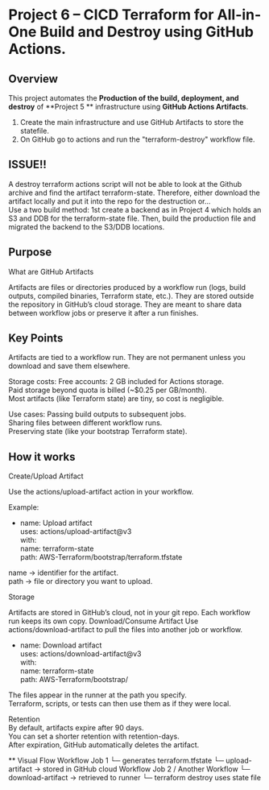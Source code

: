 # Project 6 – CICD Terraform for All-in-One Build and Destroy using GitHub Actions.

## Overview
This project automates the **Production of the build, deployment, and destroy** of **Project 5 ** infrastructure using **GitHub Actions Artifacts**.  
  
1. Create the main infrastructure and use GitHub Artifacts to store the statefile.
2. On GitHub go to actions and run the "terraform-destroy" workflow file.

## ISSUE!!
A destroy terraform actions script will  not be able to look at the Github archive and find the artifact terraform-state.
Therefore, either download the artifact locally and put it into the repo for the destruction or...  
Use a two build method: 1st create a backend as in Project 4 which holds an S3 and DDB for the terraform-state file.
Then, build the production file and migrated the backend to the S3/DDB locations.

## Purpose
What are GitHub Artifacts

Artifacts are files or directories produced by a workflow run (logs, build outputs, compiled binaries, Terraform state, etc.).
They are stored outside the repository in GitHub’s cloud storage.
They are meant to share data between workflow jobs or preserve it after a run finishes.

## Key Points

Artifacts are tied to a workflow run. They are not permanent unless you download and save them elsewhere.  

Storage costs:
Free accounts: 2 GB included for Actions storage.  
Paid storage beyond quota is billed (~$0.25 per GB/month).  
Most artifacts (like Terraform state) are tiny, so cost is negligible.  

Use cases:
Passing build outputs to subsequent jobs.  
Sharing files between different workflow runs.  
Preserving state (like your bootstrap Terraform state).  

## How it works

Create/Upload Artifact

Use the actions/upload-artifact action in your workflow.

Example:

- name: Upload artifact  
  uses: actions/upload-artifact@v3  
  with:  
    name: terraform-state  
    path: AWS-Terraform/bootstrap/terraform.tfstate  


name → identifier for the artifact.  
path → file or directory you want to upload.  

Storage

Artifacts are stored in GitHub’s cloud, not in your git repo.
Each workflow run keeps its own copy.
Download/Consume Artifact
Use actions/download-artifact to pull the files into another job or workflow.

- name: Download artifact  
  uses: actions/download-artifact@v3  
  with:  
    name: terraform-state  
    path: AWS-Terraform/bootstrap/  


The files appear in the runner at the path you specify.  
Terraform, scripts, or tests can then use them as if they were local.  

Retention  
By default, artifacts expire after 90 days.  
You can set a shorter retention with retention-days.  
After expiration, GitHub automatically deletes the artifact.  

** Visual Flow
Workflow Job 1
   └─ generates terraform.tfstate
        └─ upload-artifact → stored in GitHub cloud
Workflow Job 2 / Another Workflow
   └─ download-artifact → retrieved to runner
        └─ terraform destroy uses state file
